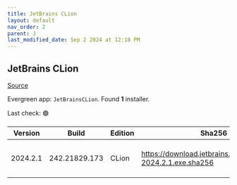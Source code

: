 ```yaml
---
title: JetBrains CLion
layout: default
nav_order: 2
parent: J
last_modified_date: Sep 2 2024 at 12:18 PM
---
```


## JetBrains CLion

[Source](https://www.jetbrains.com/clion)

Evergreen app: `JetBrainsCLion`. Found **1** installer.

Last check: 🟢

| Version  | Build         | Edition | Sha256                                                       | Date     | Size       | Type | URI                                                                                                            |
| -------- | ------------- | ------- | ------------------------------------------------------------ | -------- | ---------- | ---- | -------------------------------------------------------------------------------------------------------------- |
| 2024.2.1 | 242.21829.173 | CLion   | https://download.jetbrains.com/cpp/CLion-2024.2.1.exe.sha256 | 2/9/2024 | 1262259504 | exe  | [https://download.jetbrains.com/cpp/CLion-2024.2.1.exe](https://download.jetbrains.com/cpp/CLion-2024.2.1.exe) |
